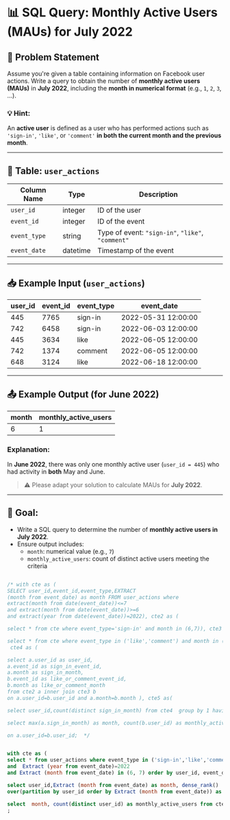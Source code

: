 # 📊 SQL Query: Monthly Active Users (MAUs) for July 2022

## 📝 Problem Statement

Assume you're given a table containing information on Facebook user actions. Write a query to obtain the number of **monthly active users (MAUs)** in **July 2022**, including the **month in numerical format** (e.g., `1`, `2`, `3`, ...).

### 💡 Hint:
An **active user** is defined as a user who has performed actions such as `'sign-in'`, `'like'`, or `'comment'` **in both the current month and the previous month**.

---

## 📘 Table: `user_actions`

| Column Name | Type     | Description                               |
|-------------|----------|-------------------------------------------|
| `user_id`   | integer  | ID of the user                            |
| `event_id`  | integer  | ID of the event                           |
| `event_type`| string   | Type of event: `"sign-in"`, `"like"`, `"comment"` |
| `event_date`| datetime | Timestamp of the event                    |

---

## 📥 Example Input (`user_actions`)

| user_id | event_id | event_type | event_date          |
|---------|----------|-------------|----------------------|
| 445     | 7765     | sign-in     | 2022-05-31 12:00:00 |
| 742     | 6458     | sign-in     | 2022-06-03 12:00:00 |
| 445     | 3634     | like        | 2022-06-05 12:00:00 |
| 742     | 1374     | comment     | 2022-06-05 12:00:00 |
| 648     | 3124     | like        | 2022-06-18 12:00:00 |

---

## 📤 Example Output (for June 2022)

| month | monthly_active_users |
|--------|-----------------------|
| 6      | 1                     |

### Explanation:
In **June 2022**, there was only one monthly active user (`user_id = 445`) who had activity in **both** May and June.

> ⚠️ Please adapt your solution to calculate MAUs for **July 2022**.

---

## 🧠 Goal:
- Write a SQL query to determine the number of **monthly active users in July 2022**.
- Ensure output includes:
  - `month`: numerical value (e.g., `7`)
  - `monthly_active_users`: count of distinct active users meeting the criteria
 
``` sql

/* with cte as (
SELECT user_id,event_id,event_type,EXTRACT
(month from event_date) as month FROM user_actions where 
extract(month from date(event_date))<=7
and extract(month from date(event_date))>=6
and extract(year from date(event_date))=2022), cte2 as (

select * from cte where event_type='sign-in' and month in (6,7)), cte3 as (

select * from cte where event_type in ('like','comment') and month in (6,7)),
 cte4 as (

select a.user_id as user_id,
a.event_id as sign_in_event_id,
a.month as sign_in_month,
b.event_id as like_or_comment_event_id,
b.month as like_or_comment_month 
from cte2 a inner join cte3 b
on a.user_id=b.user_id and a.month=b.month ), cte5 as(

select user_id,count(distinct sign_in_month) from cte4  group by 1 having count(distinct sign_in_month)>1)

select max(a.sign_in_month) as month, count(b.user_id) as monthly_active_users  from cte4 a inner join cte5 b 

on a.user_id=b.user_id;  */


with cte as (
select * from user_actions where event_type in ('sign-in','like','comment') 
and  Extract (year from event_date)=2022 
and Extract (month from event_date) in (6, 7) order by user_id, event_date), cte2 as (

select user_id,Extract (month from event_date) as month, dense_rank() 
over(partition by user_id order by Extract (month from event_date)) as rnk from cte)

select  month, count(distinct user_id) as monthly_active_users from cte2 where rnk =2 group by 1
;
